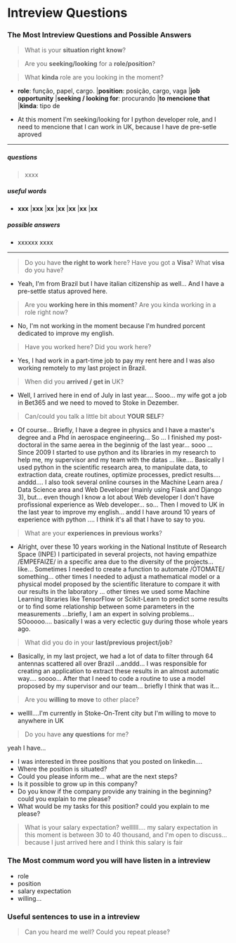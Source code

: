 # Intreview Questions


### The Most Intreview Questions and Possible Answers

> What is your **situation right know**?

> Are you **seeking/looking** for a **role/position**?

> What **kinda** role are you looking in the moment?

- **role**: função, papel, cargo.
|**position**: posição, cargo, vaga
|**job opportunity**
|**seeking / looking for**: procurando
|**to mencione that**
|**kinda**: tipo de

- At this moment I'm seeking/looking for I python developer role, and I need to mencione that I can work in UK, because I have de pre-setle aproved



___
##### questions
> xxxx

##### useful words
- **xxx**
|**xxx**
|**xx**
|**xx**
|**xx**
|**xx**
|**xx**

##### possible answers
- xxxxxx xxxx

___


> Do you have **the right to work** here?
> Have you got a **Visa**?
> What **visa** do you have?

- Yeah, I'm from Brazil but I have italian citizenship as well... And I have a pre-settle status aproved here.

> Are you **working here in this moment**?
> Are you kinda working in a role right now?

- No, I'm not working in the moment because I'm hundred porcent dedicated to improve my english.

> Have you worked here? Did you work here?

- Yes, I had work in a part-time job to pay my rent here and I was also working remotely to my last project in Brazil.

> When did you **arrived / get in** UK?

- Well, I arrived here in end of July in last year.... Sooo... my wife got a job in Bet365 and we need to moved to Stoke in Dezember.

> Can/could you talk a little bit about **YOUR SELF**?

- Of course... Briefly, I have a degree in physics and I have a master's degree and a Phd in aerospace engineering... So ... I finished my post-doctoral in the same aerea in the beginnig of the last year... sooo ... Since 2009 I started to use python and its libraries in my research to help me, my supervisor and my team with the datas ... like.... Basically I used python in the scientific research area, to manipulate data, to extraction data, create routines, optimize processes, predict results.... anddd.... I also took several online courses in the Machine Learn area / Data Science area and Web Developer (mainly using Flask and Django 3), but... even though I know a lot about Web developer I don't have  profissional experience as Web developer... so... Then I moved to UK in the last year to improve my english... andd I have around 10 years of experience with python .... I think it's all that I have to say to you.

> What are your **experiences in previous works**?

- Alright, over these 10 years working in the National Institute of Research Space (INPE) I participated in several projects, not having empathize /EMPEFAIZE/ in a specific area due to the diversity of the projects... like... Sometimes I needed to create a function to automate /OTOMATE/ something... other times I needed to adjust a mathematical model or a physical model proposed by the scientific literature to compare it with our results in the laboratory ... other times we used some Machine Learning libraries like TensorFlow or Scikit-Learn to predict some results or to find some relationship between some parameters in the measurements ...briefly, I am an expert in solving problems... SOooooo.... basically I was a very eclectic guy during those whole years ago.

> What did you do in your **last/previous project/job**?

- Basically, in my last project, we had a lot of data to filter through 64 antennas scattered all over Brazil ...anddd... I was responsible for creating an application to extract these results in an almost automatic way.... soooo... After that I need to code a routine to use a model proposed by my supervisor and our team... briefly I think that was it...

> Are you **willing to move** to other place?

- wellll....I'm currently in Stoke-On-Trent city but I'm willing to move to anywhere in UK

> Do you have **any questions** for me?

yeah I have...
- I was interested in three positions that you posted on linkedin....
- Where the position is situated?
- Could you please inform me... what are the next steps?
- Is it possible to grow up in this company?
- Do you know if the company provide any training in the beginning?  could you explain to me please?
- What would be my tasks for this position? could you explain to me please?

> What is your salary expectation?
wellllll.... my salary expectation in this moment is between 30 to 40 thousand, and I'm open to discuss... because I just arrived here and I think this salary is fair

### The Most commum word you will have listen in a intreview

- role 
- position
- salary expectation
- willing...

### Useful sentences to use in a intreview

> Can you heard me well?
> Could you repeat please?

